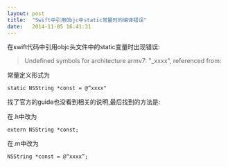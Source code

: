 ```yaml
---
layout: post
title:  "Swift中引用Objc中static常量时的编译错误"
date:   2014-11-05 16:41:31
---
```

在swift代码中引用objc头文件中的static变量时出现错误:

>Undefined symbols for architecture armv7:
>"_xxxx", referenced from:

常量定义形式为

    static NSString *const = @“xxxx"

找了官方的guide也没看到相关的说明,最后找到的方法是:

在.h中改为

    extern NSString *const;

在.m中改为

    NSString *const = @“xxxx”;
